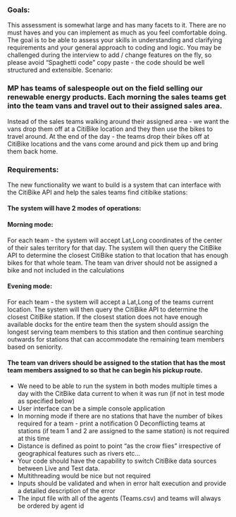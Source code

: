 ### Goals:
This assessment is somewhat large and has many facets to it. There are no must haves
and you can implement as much as you feel comfortable doing. The goal is to be able to
assess your skills in understanding and clarifying requirements and your general
approach to coding and logic.
You may be challenged during the interview to add / change features on the fly, so please
avoid “Spaghetti code” copy paste - the code should be well structured and extensible.
Scenario:

### MP has teams of salespeople out on the field selling our renewable energy products. Each morning the sales teams get into the team vans and travel out to their assigned sales area.
Instead of the sales teams walking around their assigned area - we want the vans drop
them off at a CitiBike location and they then use the bikes to travel around.
At the end of the day - the teams drop their bikes off at CitiBike locations and the vans
come around and pick them up and bring them back home.


### Requirements:
The new functionality we want to build is a system that can interface with the CitiBike API
and help the sales teams find citibike stations:


#### The system will have 2 modes of operations:
#### Morning mode:
For each team - the system will accept Lat,Long coordinates of the center of their sales
territory for that day. The system will then query the CitiBike API to determine the closest
CitiBike station to that location that has enough bikes for that whole team.
The team van driver should not be assigned a bike and not included in the calculations

#### Evening mode:
For each team - the system will accept a Lat,Long of the teams current location. The system
will then query the CitiBike API to determine the closest CitiBike station. If the closest
station does not have enough available docks for the entire team then the system should
assign the longest serving team members to this station and then continue searching
outwards for stations that can accommodate the remaining team members based on
seniority.


#### The team van drivers should be assigned to the station that has the most team members assigned to so that he can begin his pickup route.
- We need to be able to run the system in both modes multiple times a day with the
CitBike data current to when it was run (if not in test mode as specified below)
- User interface can be a simple console application
- In morning mode if there are no stations that have the number of bikes required
for a team - print a notification
0 Deconflicting teams at stations (if team 1 and 2 are assigned to the same station)
is not required at this time
- Distance is defined as point to point “as the crow flies” irrespective of
geographical features such as rivers etc…
- Your code should have the capability to switch CitiBike data sources between
Live and Test data.
- Multithreading would be nice but not required
- Inputs should be validated and when in error halt execution and provide a
detailed description of the error
- The input file with all of the agents (Teams.csv) and teams will always be
ordered by agent id
